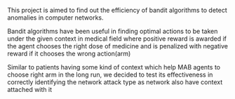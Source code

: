 This project is aimed to find out the efficiency of bandit algorithms to detect anomalies in computer networks.


Bandit algorithms have been useful in finding optimal actions to be taken under the given context in medical field where positive reward is awarded if the agent chooses the right dose of medicine and is penalized with negative reward if it chooses the wrong action(arm)

Similar to patients having some kind of context which help MAB agents to choose right arm in the long run, we decided to test its effectiveness in correctly identifying the network attack type as network also have context attached with it 

